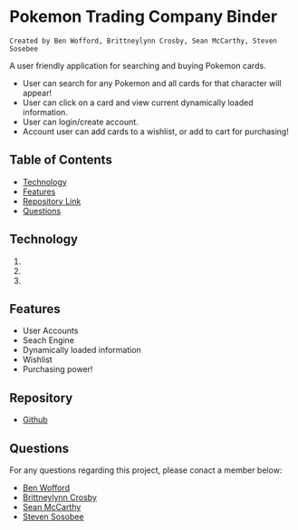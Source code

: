 # Pokemon Trading Company Binder

    Created by Ben Wofford, Brittneylynn Crosby, Sean McCarthy, Steven Sosebee

A user friendly application for searching and buying Pokemon cards.

- User can search for any Pokemon and all cards for that character will appear!
- User can click on a card and view current dynamically loaded information.
- User can login/create account.
- Account user can add cards to a wishlist, or add to cart for purchasing!


## Table of Contents

- [Technology](#Technology)
- [Features](#Features)
- [Repository Link](#Repository)
- [Questions](#Questions)

## Technology

1.
2.
3.

## Features

- User Accounts
- Seach Engine
- Dynamically loaded information
- Wishlist
- Purchasing power!

## Repository

- [Github](https://github.com/McTastic/PTC-Binder)

## Questions

For any questions regarding this project, please conact a member below:

- [Ben Wofford](https://github.com/benwofford)
- [Brittneylynn Crosby](https://github.com/brittnc)
- [Sean McCarthy](https://github.com/McTastic)
- [Steven Sosobee](https://github.com/steven-sosebee)
